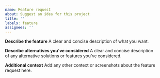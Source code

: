 ```yaml
---
name: Feature request
about: Suggest an idea for this project
title: ''
labels: feature
assignees: ''
---
```


**Describe the feature**
A clear and concise description of what you want.

**Describe alternatives you've considered**
A clear and concise description of any alternative solutions or features you've considered.

**Additional context**
Add any other context or screenshots about the feature request here.
